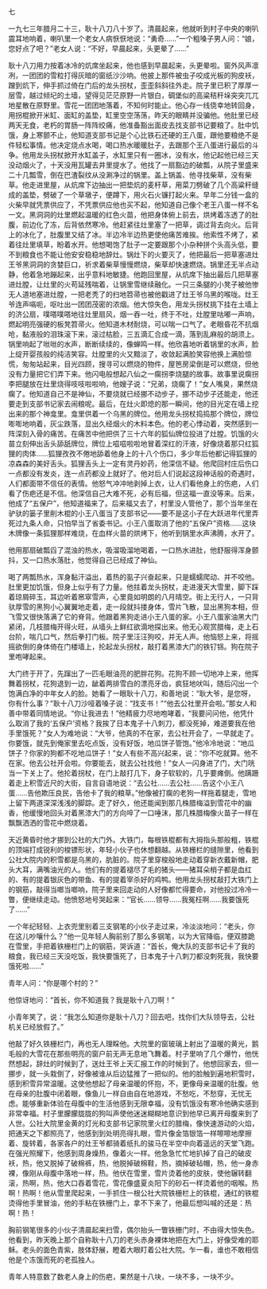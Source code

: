 七

一九七三年腊月二十三，耿十八刀八十岁了。清晨起来，他就听到村子中央的喇叭震耳地响着，喇叭里一个老女人病恹恹地说：“勇奇……”一个粗嗓子男人问：“娘，您好点了吧？”老女人说：“不好，早晨起来，头更晕了……”

耿十八刀用力按着冰冷的炕席坐起来，他也感到早晨起来，头更晕啦。窗外风声凛冽，一团团的雪粒打得灰暗的窗纸沙沙响。他披上那件被虫子咬成光板的狗皮袄，蹭到炕下，伸手抓过倚在门后的龙头拐杖，歪歪斜斜往外走。院子里已积了厚厚一层雪，越过倾圮的土墙，望得见茫茫原野一片银白，碉堡似的高粱秸秆垛突突兀兀地星散在原野里。雪花一团团地落着，不知何时能止。他心存一线侥幸地转回身，用拐棍掀开米缸、面缸的盖垫，缸里空空荡荡，昨天的眼睛并没骗他。他肚里已经两天无食，老朽的胃肠一阵阵绞痛，他准备豁出面皮去找支部书记要粮了。肚中饥饿，身上寒颤不止，他知道支部书记是个心比铁石还硬的王八蛋，跟他要粮绝不是件轻松事情。他决定烧点水喝，喝口热水暖暖肚子，去跟那个王八蛋进行最后的斗争。他用龙头拐杖掀开水缸盖子，水缸里只有一圈冰，没有水，他记起他已经三天没动烟火了，十天没用瓦罐去井里提水了。他找了一扇豁边的破瓢，从院子里盛来二十几瓢雪，倒在巴渣裂纹从没涮净过的锅里。盖上锅盖、他寻找柴草，没有柴草。他走进里屋，从炕席下边抽出一把垫炕的麦秆草，用菜刀劈破了几个高粱秆缝成的盖垫，劈破了一个草墩子，便蹲下，用火石火镰打起火来。早年二分钱一盒的火柴早就凭票供应了，不凭票供应他也买不起，他知道自己像个老王八蛋一样不名一文。黑洞洞的灶里燃起温暖的红色火苗，他把身体俯上前去，烘烤着冻透了的肚腹，前边化了冻，后背依然寒冷。他赶紧往灶里塞了一把草，调过背去向火。后背上的冰化了，肚腹里又结了冰。半边冷半边热更使他痛苦难挨。他索性不烤了，紧着往灶里填草，盼着水开。他想喝饱了肚子一定要跟那个小杂种拼个头高头低，要不到粮食也不能让他安安稳稳地辞灶。锅灶下的火要灭了，他把最后一把草塞进灶王爷黑洞洞的贪婪巨口，祈求着柴草慢慢燃烧，柴草却快速燃烧。锅里还无半点动静，他着急地蹦起来，出乎意料地敏捷。他跑回里屋，从炕席下抽出最后几把草塞进灶膛，让灶里的火苟延残喘着，让锅里雪继续融化。一只三条腿的小凳子被他惨无人道地塞进灶膛，一把老秃了的扫地笤帚也被他戳进了灶王爷乌黑的喉咙。灶王爷连声嗝呃，呕吐出一团团茂密的浓烟。他大惊失色，用龙头拐杖挑下挂在土墙上的济公扇，噗嗒噗嗒地往灶里扇风，烟一吞一吐，终于不吐，灶膛里咕嘟一声响，燃起明亮强硬的板凳笤帚火。他知道木材耐烧，可以喘一口气了。老眼昏花不抗烟呛，黏液般的泪珠滚下来，滚过枯脸，三五滴汇合成一滴，落到乱麻般的胡须上。锅里响起了咝咝的水声，断断续续的，像蝉鸣一样。他欣喜地听着锅里的水声，脸上绽开婴孩般的纯洁笑容。灶膛里的火又黯淡了，收敛起满脸笑容他换上满脸惊慌，匆匆站起来，目光四顾，搜寻可以燃烧的物件，屋笆房梁倒是可以燃烧，但他没有力量把它们弄下来。他闪电般想起八仙之一瘸拐李烧腿的故事。故事里说瘸拐李把腿放在灶里烧得吱吱啦啦响，他嫂子说：“兄弟，烧瘸了！”女人嘴臭，果然烧瘸了。他知道自己不是神仙，不要烧就已经挪不动步子，挪不动步子还能走，他还要走到支部书记家去闹粮呢。最后，在灶火即熄的那一瞬间，他的目光定在墙上挖出来的那个神龛里。龛里供着一个乌黑的牌位。他用龙头拐杖捣捣那个牌位，牌位嘭嘭地响着，灰尘跌落，显出久经烟火的木料本色。他的老心悸动着，突然感到一阵深刻入骨的痛苦。在痛苦中他把供了三十六年的狐仙牌位投进了灶膛。饥饿的火苗立刻伸出舌头舔舐牌位，牌位上嗞嗞啦啦地冒着深红的汗液，好像烧着那只红狐狸的肉体……狐狸孜孜不倦地舔着他身上的十八个伤口，多少年后他都记得狐狸的凉森森的美好舌头。狐狸舌头上一定有灵丹妙药，他深信不疑。他爬回村庄后伤口一点都没有发炎，连一点药都没上就好了。他对后人们说起这段神话般的奇遇时，人们都面带不信任的表情。他怒气冲冲地剥掉上衣，让人们看他身上的伤疤，人们看了伤疤还是不信。他深信自己大难不死，必有后福，但这福一直没等来。后来，他成了“五保户”，他知道福来了。后来福又去了，村里没人管他了，那个当年坐在驴驮的篓子里削木棍的小王八蛋当了支部书记——要不是这小子在大跃进年代里弄死过九条人命，只怕早当了省委书记。小王八蛋取消了他的“五保户”资格……这块木牌像一条狐狸那样难烧，在血样火苗的烘烤下，他听到锅里水声沸腾，水开了。

他用那扇破瓢舀了混浊的热水，吸溜吸溜地喝着，一口热水进肚，他舒服得浑身颤抖，又一口热水落肚，他觉得自己已经成了神仙。

喝了两瓢热水，浑身黏汗溢出，着热的虱子兴奋起来，只是蠕蠕爬动、并不咬他。肚里更加饥饿，但身上似乎有了力量。他拄着龙头拐杖，走进漫天大雪里，脚下踩着琼屑碎玉，耳边听着窸窣雪声，心里竟如明朗的八月晴空。街上无行人，一只背驮厚雪的黑狗小心翼翼地走着，走一段就抖搂身体，雪片飞散，显出黑狗本相，但飞雪又很快落满了它的脊背。他跟着黑狗走进小王八蛋的家。小王八蛋家油黑大门紧闭，几枝腊梅开得火旺，从墙头上鲜红欲滴地探出来。他无心观赏腊梅，走上石台阶，喘几口气，然后拳打门板。院子里汪汪狗咬，并无人声。他恼怒上来，将摇摇欲倒的身体倚在门楼墙上，抡起龙头拐杖，敲打着黑漆大门的铁钌铞。狗在院子里咆哮起来。

大门终于开了，先蹿出了一匹毛眼油亮的肥胖花狗。花狗不顾一切地冲上来，他挥舞着拐杖，花狗退到一边，龇着两排雪白的漂亮牙齿，疯狂地吠叫，随后闪出一个饱满白净的中年女人的脸。她看了一眼耿十八刀，和善地说：“耿大爷，是您呀，你有什么事？”耿十八刀沙哑着嗓子说：“找支书！”“他去公社里开会啦。”那女人和善中带着同情地说。“你让我进去！”他精疲力尽地咆哮着，“我要问问他，他凭什么取消了我的‘五保户’资格？我挨了日本鬼子十八刺刀，都没死掉，难道要我在他手里饿死？”女人为难地说：“大爷，他真的不在家，去公社开会了，一早就走了。你要饿，就先到俺家里去吃点饭，没有好饭，地瓜饼子管饱。”他冷冷地说：“地瓜饼子？你家的狗都不吃地瓜饼子！”女人有些不高兴起来，说：“你不吃就算。他不在家。他去公社开会啦。你要能去，就去公社找他！”女人一闪身进了门，大门咣当一下关上了。他抡着拐杖，在门上敲打几下，身子软软的，几乎要瘫倒。他蹒跚着走上积雪近尺的大街，自言自语地说：“去公社……去公社……告这个小王八蛋……告他欺压良民，告他卡了我的粮草。”他像被打瘸的老狗一样拖着腿走，雪地上留下两道深深浅浅的脚踪。走了好久，他还能闻到那几株腊梅溢到雪花中的幽香，他缓慢地回头对着黑漆大门的方向啐了一口唾沫，那几株腊梅像火苗子一样在飘飘洒洒的雪花中燃烧着。

天近黄昏时他才挪到公社的大门外。大铁门，每根铁棍都有大拇指头那般粗，铁棍的顶端打成锐利的梭镖形状，年轻小伙子也休想翻越。从铁栅栏的缝隙里，他看到公社大院内的积雪都是乌黑的，肮脏的。院子里穿梭般地走动着穿新衣戴新帽，肥头大耳，满嘴油光的人。他们有的提着褪尽了毛的猪头——猪耳朵梢子都是血红的、有的提着银灰色的带鱼、有的提着宰杀好的鸡鸭。他用龙头拐杖敲打大铁门上的钢筋，敲得当啷当啷响，院子里来回走动的人好像都忙得要命，对他投过冷冷一瞥，便继续走动。他愤怒地号哭起来：“官长……领导……我冤枉啊……我要饿死了……”

一个年纪轻轻、上衣兜里别着三支钢笔的小伙子走过来，冷淡淡地问：“老头，你在这儿吵嚷什么？”他一见年轻人胸前别了那么多钢笔，以为大官降临，便双膝跪在雪里，手把着铁栅栏门上的钢筋，哭诉道：“首长，俺大队的支部书记卡了我的粮食，我已经三天没吃饭，我快要饿死了，日本鬼子十八刺刀都没刺死我，我快要饿死啦……”

青年人问：“你是哪个村的？”

他惊讶地问：“首长，你不知道我？我是耿十八刀啊！”

小青年笑了，说：“我怎么知道你是耿十八刀？回去吧，找你们大队领导去，公社机关已经放假了。”

他敲了好久铁栅栏门，再也无人理睬他。大院里的窗玻璃上射出了温暖的黄光，鹅毛般的大雪花在那些明亮的窗户前无声无息地飞舞着。村子里响了几个爆竹，他恍然想起，辞灶的时候到了，送灶王爷上天汇报工作的时候到了。他想回家去，但一挪步，就一头栽倒了，好像被谁从后边猛推了一把似的。他的脸触到遍地积雪时，感到积雪异常温暖。这使他想起了母亲温暖的怀抱，不，更像母亲温暖的肚腹。他在母亲的肚腹中闭着眼，像鱼儿一样自由自在地游戏，不愁吃，不愁穿，无忧无虑。能够重新体验在母腹中的生活他感到无限幸福，没有饥饿没有寒冷他确实感到非常幸福。村子里朦朦胧胧的狗叫声使他迷迷糊糊地意识到他早已离开母腹来到了人世。公社大院里金黄的灯光和支部书记家院里火红的腊梅，像快速游动的火焰，把通天之下都照亮了，他感到到处明亮得扎眼，雪片像金箔银箔一样嚓嚓地摩擦着、旋转着，各家各户的灶王爷都骑着纸扎的骏马在半空中向着遥远的天堂飞跑。在强光照耀下，他感到周身燥热，像着火一样。他急急忙忙地扒掉了自己的破皮袄，热，他又脱掉了破棉裤，热，他脱掉破棉鞋，热，摘掉破毡帽，热，他一身赤裸，像刚从母腹中落地一样，热。他伏在雪里，雪片烫着他的皮肤，使他辗转翻滚，热啊，热，他大口吞着雪花，雪花像盛夏炎阳下的砂石一样烫着他的咽喉。热啊！热啊！他从雪里爬起来，一手抓住一根公社大院铁栅栏上的铁棍，通红的铁棍烫得他手里冒油，他的手粘在铁栅门上，拿不下来了，他最后想叫喊的还是：热啊！热！

胸前钢笔很多的小伙子清晨起来扫雪，偶尔抬头一瞥铁栅门时，不由得大惊失色。他看到，昨天晚上那个自称耿十八刀的老头赤身裸体地把在大门上，好像受难的耶稣。老头的面色青紫，肢体舒展，瞪着大眼盯着公社大院。乍一看，谁也不敢相信他是个冻饿而死的老孤独人。

青年人特意数了数老人身上的伤疤，果然是十八块，一块不多，一块不少。